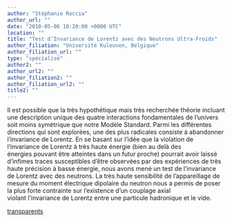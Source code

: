 ```yaml
---
author: "Stéphanie Roccia"
author_url: ""
date: "2010-05-06 10:20:00 +0000 UTC"
location: ""
title: "Test d’Invariance de Lorentz avec des Neutrons Ultra-Froids"
author_filiation: "Université Kuleuven, Belgique"
author_filiation_url: ""
type: "spécialisé"
author2: ""
author_url2: ""
author_filiation2: ""
author_filiation_url2: ""
title2: ""
---
```

Il est possible que la très hypothétique mais très recherchée théorie incluant une description unique des quatre interactions fondamentales de l’univers soit moins symétrique que notre Modèle Standard. Parmi les différentes directions qui sont explorées, une des plus radicales consiste à abandonner l’invariance de Lorentz. En se basant sur l’idée que la violation de l’invariance de Lorentz à très haute énergie (bien au delà des énergies pouvant être atteintes dans un futur proche) pourrait avoir laissé d’infimes traces susceptibles d’être observées par des expériences de très haute précision à basse énergie, nous avons mené un test de l’invariance de Lorentz avec des neutrons. La très haute sensibilité de l’appareillage de mesure du moment électrique dipolaire du neutron nous a permis de poser la plus forte contrainte sur l’existence d’un couplage axial violant l’invariance de Lorentz entre une particule hadronique et le vide.

[transparents](images/Communication/seminaires/StephanieRoccia.pdf)
